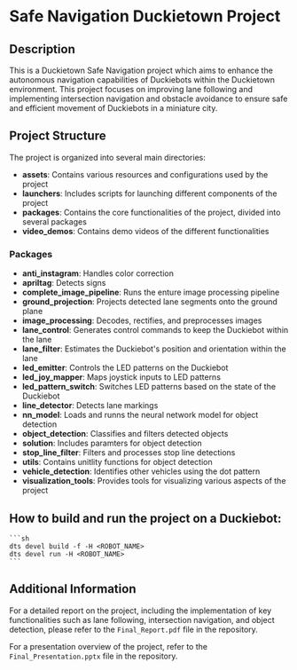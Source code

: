 # Safe Navigation Duckietown Project

## Description
This is a Duckietown Safe Navigation project which aims to enhance the autonomous navigation capabilities of Duckiebots within the Duckietown environment. This project focuses on improving lane following and implementing intersection navigation and obstacle avoidance to ensure safe and efficient movement of Duckiebots in a miniature city.

## Project Structure
The project is organized into several main directories:

- **assets**: Contains various resources and configurations used by the project
- **launchers**: Includes scripts for launching different components of the project
- **packages**: Contains the core functionalities of the project, divided into several packages
- **video_demos**: Contains demo videos of the different functionalities 

### Packages
- **anti_instagram**: Handles color correction
- **apriltag**: Detects signs
- **complete_image_pipeline**: Runs the enture image processing pipeline
- **ground_projection**: Projects detected lane segments onto the ground plane
- **image_processing**: Decodes, rectifies, and preprocesses images 
- **lane_control**: Generates control commands to keep the Duckiebot within the lane
- **lane_filter**: Estimates the Duckiebot's position and orientation within the lane
- **led_emitter**: Controls the LED patterns on the Duckiebot
- **led_joy_mapper**: Maps joystick inputs to LED patterns
- **led_pattern_switch**: Switches LED patterns based on the state of the Duckiebot
- **line_detector**: Detects lane markings
- **nn_model**: Loads and runns the neural network model for object detection
- **object_detection**: Classifies and filters detected objects
- **solution**: Includes paramters for object detection
- **stop_line_filter**: Filters and processes stop line detections
- **utils**: Contains unitlity functions for object detection
- **vehicle_detection**: Identifies other vehicles using the dot pattern
- **visualization_tools**: Provides tools for visualizing various aspects of the project


## How to build and run the project on a Duckiebot:
    ```sh
    dts devel build -f -H <ROBOT_NAME>
    dts devel run -H <ROBOT_NAME>
    ```

## Additional Information
For a detailed report on the project, including the implementation of key functionalities such as lane following, intersection navigation, and object detection, please refer to the `Final_Report.pdf` file in the repository.

For a presentation overview of the project, refer to the `Final_Presentation.pptx` file in the repository.


